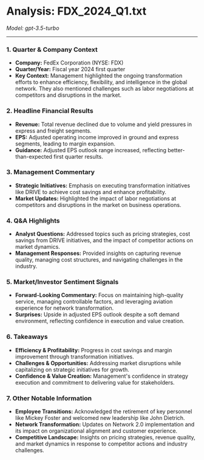 # Analysis: FDX_2024_Q1.txt

*Model: gpt-3.5-turbo*

---

### 1. Quarter & Company Context
- **Company:** FedEx Corporation (NYSE: FDX)
- **Quarter/Year:** Fiscal year 2024 first quarter
- **Key Context:** Management highlighted the ongoing transformation efforts to enhance efficiency, flexibility, and intelligence in the global network. They also mentioned challenges such as labor negotiations at competitors and disruptions in the market.

### 2. Headline Financial Results
- **Revenue:** Total revenue declined due to volume and yield pressures in express and freight segments.
- **EPS:** Adjusted operating income improved in ground and express segments, leading to margin expansion.
- **Guidance:** Adjusted EPS outlook range increased, reflecting better-than-expected first quarter results.

### 3. Management Commentary
- **Strategic Initiatives:** Emphasis on executing transformation initiatives like DRIVE to achieve cost savings and enhance profitability.
- **Market Updates:** Highlighted the impact of labor negotiations at competitors and disruptions in the market on business operations.

### 4. Q&A Highlights
- **Analyst Questions:** Addressed topics such as pricing strategies, cost savings from DRIVE initiatives, and the impact of competitor actions on market dynamics.
- **Management Responses:** Provided insights on capturing revenue quality, managing cost structures, and navigating challenges in the industry.

### 5. Market/Investor Sentiment Signals
- **Forward-Looking Commentary:** Focus on maintaining high-quality service, managing controllable factors, and leveraging aviation experience for network transformation.
- **Surprises:** Upside in adjusted EPS outlook despite a soft demand environment, reflecting confidence in execution and value creation.

### 6. Takeaways
- **Efficiency & Profitability:** Progress in cost savings and margin improvement through transformation initiatives.
- **Challenges & Opportunities:** Addressing market disruptions while capitalizing on strategic initiatives for growth.
- **Confidence & Value Creation:** Management's confidence in strategy execution and commitment to delivering value for stakeholders.

### 7. Other Notable Information
- **Employee Transitions:** Acknowledged the retirement of key personnel like Mickey Foster and welcomed new leadership like John Dietrich.
- **Network Transformation:** Updates on Network 2.0 implementation and its impact on organizational alignment and customer experience.
- **Competitive Landscape:** Insights on pricing strategies, revenue quality, and market dynamics in response to competitor actions and industry challenges.